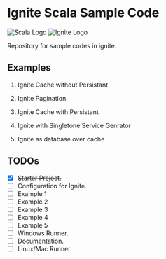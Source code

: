 # Ignite Scala Sample Code

![Scala Logo](https://www.scala-lang.org/resources/img/frontpage/scala-spiral.png "Scala Lang")
![Ignite Logo](https://ignite.apache.org/images/Ignite_tm_Logo_wht_RGB.svg "Apache Ignite")

Repository for sample codes in ignite.


## Examples

1. Ignite Cache without Persistant

1. Ignite Pagination

1. Ignite Cache with Persistant

1. Ignite with Singletone Service Genrator

1. Ignite as database over cache



## TODOs

- [x] ~~Starter Project.~~
- [ ] Configuration for Ignite.
- [ ] Example 1
- [ ] Example 2
- [ ] Example 3
- [ ] Example 4
- [ ] Example 5
- [ ] Windows Runner.
- [ ] Documentation.
- [ ] Linux/Mac Runner.
